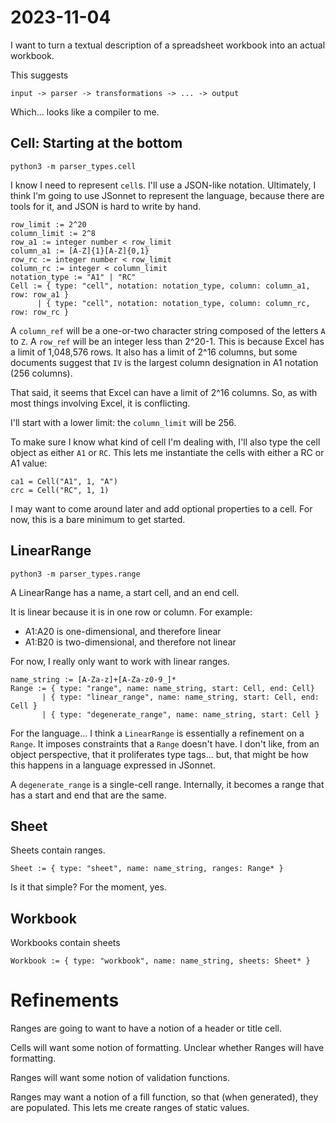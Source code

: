 # 2023-11-04

I want to turn a textual description of a spreadsheet workbook into an actual workbook.

This suggests

```
input -> parser -> transformations -> ... -> output
```

Which... looks like a compiler to me.

## Cell: Starting at the bottom

```
python3 -m parser_types.cell
```

I know I need to represent `cell`s. I'll use a JSON-like notation. Ultimately, I think I'm going to use JSonnet to represent the language, because there are tools for it, and JSON is hard to write by hand.

```
row_limit := 2^20
column_limit := 2^8
row_a1 := integer number < row_limit
column_a1 := [A-Z]{1}[A-Z]{0,1}
row_rc := integer number < row_limit
column_rc := integer < column_limit
notation_type := "A1" | "RC"
Cell := { type: "cell", notation: notation_type, column: column_a1, row: row_a1 }
      | { type: "cell", notation: notation_type, column: column_rc, row: row_rc }

```

A `column_ref` will be a one-or-two character string composed of the letters `A` to `Z`. A `row_ref` will be an integer less than 2^20-1. This is because Excel has a limit of 1,048,576 rows. It also has a limit of 2^16 columns, but some documents suggest that `IV` is the largest column designation in A1 notation (256 columns).

That said, it seems that Excel can have a limit of 2^16 columns. So, as with most things involving Excel, it is conflicting.

I'll start with a lower limit: the `column_limit` will be 256. 

To make sure I know what kind of cell I'm dealing with, I'll also type the cell object as either `A1` or `RC`. This lets me instantiate the cells with either a RC or A1 value:

```
ca1 = Cell("A1", 1, "A")
crc = Cell("RC", 1, 1)
```

I may want to come around later and add optional properties to a cell. For now, this is a bare minimum to get started.

## LinearRange

```
python3 -m parser_types.range
```

A LinearRange has a name, a start cell, and an end cell.

It is linear because it is in one row or column. For example:

* A1:A20 is one-dimensional, and therefore linear
* A1:B20 is two-dimensional, and therefore not linear

For now, I really only want to work with linear ranges.

```
name_string := [A-Za-z]+[A-Za-z0-9_]*
Range := { type: "range", name: name_string, start: Cell, end: Cell}
       | { type: "linear_range", name: name_string, start: Cell, end: Cell }
       | { type: "degenerate_range", name: name_string, start: Cell }
```

For the language... I think a `LinearRange` is essentially a refinement on a `Range`. It imposes constraints that a `Range` doesn't have. I don't like, from an object perspective, that it proliferates type tags... but, that might be how this happens in a language expressed in JSonnet. 

A `degenerate_range` is a single-cell range. Internally, it becomes a range that has a start and end that are the same.

## Sheet

Sheets contain ranges.

```
Sheet := { type: "sheet", name: name_string, ranges: Range* }
```

Is it that simple? For the moment, yes.

## Workbook

Workbooks contain sheets

```
Workbook := { type: "workbook", name: name_string, sheets: Sheet* }
```

# Refinements

Ranges are going to want to have a notion of a header or title cell. 

Cells will want some notion of formatting. Unclear whether Ranges will have formatting.

Ranges will want some notion of validation functions.

Ranges may want a notion of a fill function, so that (when generated), they are populated. This lets me create ranges of static values.

